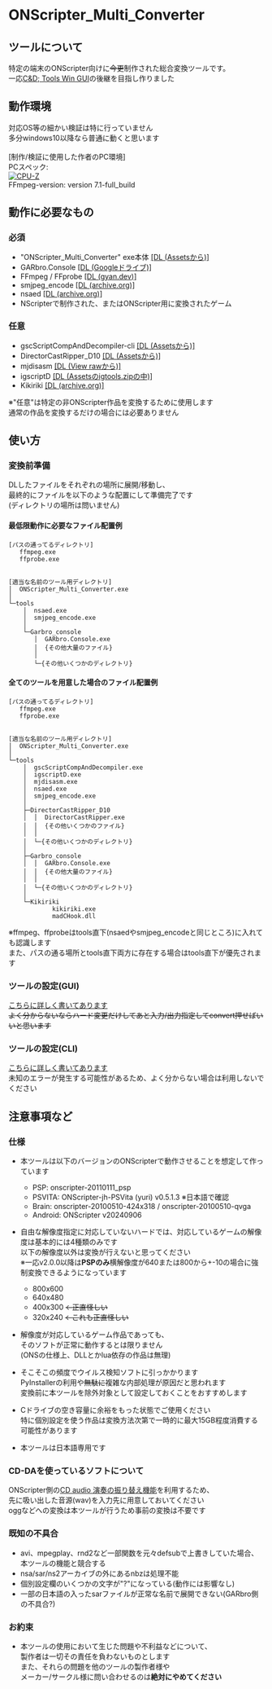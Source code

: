 # ONScripter_Multi_Converter
## ツールについて
 特定の端末のONScripter向けに~~今更~~制作された総合変換ツールです。<br>
 一応[C&D; Tools Win GUI](https://web.archive.org/web/20170419120050fw_/http://www.geocities.jp/stm_torm/ons/tool.html)の後継を目指し作りました<br>


## 動作環境
 対応OS等の細かい検証は特に行っていません<br>
 多分windows10以降なら普通に動くと思います<br>
 <br>
 [制作/検証に使用した作者のPC環境]<br>
 PCスペック: <br>
 [![CPU-Z](https://valid.x86.fr/cache/banner/eidarj-2.png)](https://valid.x86.fr/eidarj)<br>
 FFmpeg-version: version 7.1-full_build<br>


## 動作に必要なもの
### 必須
 - "ONScripter_Multi_Converter" exe本体 [[DL (Assetsから)]](https://github.com/Prince-of-sea/ONScripter_Multi_Converter/releases/latest)
 - GARbro.Console [[DL (Googleドライブ)]](https://drive.usercontent.google.com/u/0/uc?id=1gH9nNRxaz8GexN0B1hWyUc3o692bkWXX&export=download)
 - FFmpeg / FFprobe [[DL (gyan.dev)]](https://www.gyan.dev/ffmpeg/builds/ffmpeg-release-full.7z)
 - smjpeg_encode [[DL (archive.org)]](http://web.archive.org/web/20130203074100/http://www.geocities.jp/stm_torm/ons/smjpeg4.zip)
 - nsaed [[DL (archive.org)]](https://web.archive.org/web/20130328141650/http://www.geocities.jp/stm_torm/nsaed2.zip)
 - NScripterで制作された、またはONScripter用に変換されたゲーム

### 任意
 - gscScriptCompAndDecompiler-cli [[DL (Assetsから)]](https://github.com/PC-CNT/gscScriptCompAndDecompiler-cli/releases/tag/pr12)
 - DirectorCastRipper_D10 [[DL (Assetsから)]](https://github.com/n0samu/DirectorCastRipper/releases/tag/v2.5)
 - mjdisasm [[DL (View rawから)]](https://github.com/Inori/FuckGalEngine/blob/master/Majiro/mjdev/mjdisasm.exe)
 - igscriptD [[DL (Assetsのigtools.zipの中)]](https://github.com/lennylxx/IG_tools/releases/tag/v1.0.0)
 - Kikiriki [[DL (archive.org)]](https://web.archive.org/web/20140714111942/http://tlwiki.org/images/7/7d/Kikiriki.rar)

※"任意"は特定の非ONScripter作品を変換するために使用します<br>
通常の作品を変換するだけの場合には必要ありません<br>


## 使い方
### 変換前準備
 DLしたファイルをそれぞれの場所に展開/移動し、<br>
 最終的にファイルを以下のような配置にして準備完了です<br>
 (ディレクトリの場所は問いません)

#### 最低限動作に必要なファイル配置例
```
[パスの通ってるディレクトリ]
   ffmpeg.exe
   ffprobe.exe


[適当な名前のツール用ディレクトリ]
│  ONScripter_Multi_Converter.exe
│  
└─tools
    │  nsaed.exe
    │  smjpeg_encode.exe
    │                  
    └─Garbro_console
       │  GARbro.Console.exe
       │  {その他大量のファイル}
       │  
       └─{その他いくつかのディレクトリ}
```

#### 全てのツールを用意した場合のファイル配置例
```
[パスの通ってるディレクトリ]
   ffmpeg.exe
   ffprobe.exe


[適当な名前のツール用ディレクトリ]
│  ONScripter_Multi_Converter.exe
│  
└─tools
    │  gscScriptCompAndDecompiler.exe
    │  igscriptD.exe
    │  mjdisasm.exe
    │  nsaed.exe
    │  smjpeg_encode.exe
    │  
    ├─DirectorCastRipper_D10
    │  │  DirectorCastRipper.exe
    │  │  {その他いくつかのファイル}
    │  │  
    │  └─{その他いくつかのディレクトリ}
    │                  
    ├─Garbro_console
    │  │  GARbro.Console.exe
    │  │  {その他大量のファイル}
    │  │  
    │  └─{その他いくつかのディレクトリ}
    │          
    └─Kikiriki
            kikiriki.exe
            madCHook.dll
```

 ※ffmpeg、ffprobeはtools直下(nsaedやsmjpeg_encodeと同じところ)に入れても認識します<br>
 また、パスの通る場所とtools直下両方に存在する場合はtools直下が優先されます<br>


### ツールの設定(GUI)
 [こちらに詳しく書いてあります](./README_setting.md)<br>
~~よく分からないならハード変更だけしてあと入力/出力指定してconvert押せばいいと思います~~


### ツールの設定(CLI)
 [こちらに詳しく書いてあります](./README_setting2.md)<br>
 未知のエラーが発生する可能性があるため、よく分からない場合は利用しないでください


## 注意事項など
### 仕様
 - 本ツールは以下のバージョンのONScripterで動作させることを想定して作っています
    - PSP: onscripter-20110111_psp
    - PSVITA: ONScripter-jh-PSVita (yuri) v0.5.1.3 ※日本語で確認
    - Brain: onscripter-20100510-424x318 / onscripter-20100510-qvga
    - Android: ONScripter v20240906

 - 自由な解像度指定に対応していないハードでは、対応しているゲームの解像度は基本的には4種類のみです<br>
 以下の解像度以外は変換が行えないと思ってください<br>
 ※一応v2.0.0以降は**PSPのみ**横解像度が640または800から+-10の場合に強制変換できるようになっています<br>
    - 800x600
    - 640x480
    - 400x300 ~~←正直怪しい~~
    - 320x240 ~~←これも正直怪しい~~

 - 解像度が対応しているゲーム作品であっても、<br>
 そのソフトが正常に動作するとは限りません<br>
 (ONSの仕様上、DLLとかlua依存の作品は無理)<br>

 - そこそこの頻度でウイルス検知ソフトに引っかかります<br>
 PyInstallerの利用や~~無駄に~~複雑な内部処理が原因だと思われます<br>
 変換前に本ツールを除外対象として設定しておくことをおすすめします<br>

 - Cドライブの空き容量に余裕をもった状態でご使用ください<br>
 特に個別設定を使う作品は変換方法次第で一時的に最大15GB程度消費する可能性があります<br>

 - 本ツールは日本語専用です<br>

### CD-DAを使っているソフトについて
ONScripter側の[CD audio 演奏の振り替え機能](https://web.archive.org/web/20231102082402if_/https://onscripter.osdn.jp/onscripter.html#cd-audio-mapping)を利用するため、<br>
先に吸い出した音源(wav)を入力先に用意しておいてください<br>
oggなどへの変換は本ツールが行うため事前の変換は不要です<br>

### 既知の不具合
 - avi、mpegplay、rnd2など一部関数を元々defsubで上書きしていた場合、本ツールの機能と競合する
 - nsa/sar/ns2アーカイブの外にあるnbzは処理不能
 - 個別設定欄のいくつかの文字が"?"になっている(動作には影響なし)
 - 一部の日本語の入ったsarファイルが正常な名前で展開できない(GARbro側の不具合?)

### お約束
 - 本ツールの使用において生じた問題や不利益などについて、<br>
 製作者は一切その責任を負わないものとします<br>
 また、それらの問題を他のツールの製作者様や<br>
 メーカー/サークル様に問い合わせるのは**絶対にやめてください**<br>
